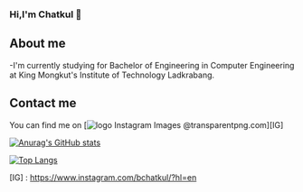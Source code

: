 ### Hi,I'm Chatkul 🤣

## About me
-I'm currently studying for Bachelor of Engineering in Computer Engineering at King Mongkut's Institute of Technology Ladkrabang.

## Contact me
You can find me on [<img src="https://www.transparentpng.com/thumb/logo-instagram/kuQpOb-logo-instagram-images.png" alt="logo Instagram Images @transparentpng.com"/>][IG]

[![Anurag's GitHub stats](https://github-readme-stats.vercel.app/api?username=MisterCellar)](https://github.com/anuraghazra/github-readme-stats)


[![Top Langs](https://github-readme-stats.vercel.app/api/top-langs/?username=anuraghazra)](https://github.com/anuraghazra/github-readme-stats)


<!--
**MisterCellar/MisterCellar** is a ✨ _special_ ✨ repository because its `README.md` (this file) appears on your GitHub profile.

Here are some ideas to get you started:

- 🔭 I’m currently working on ...
- 🌱 I’m currently learning ...
- 👯 I’m looking to collaborate on ...
- 🤔 I’m looking for help with ...
- 💬 Ask me about ...
- 📫 How to reach me: ...
- 😄 Pronouns: ...
- ⚡ Fun fact: ...
-->
[IG] : https://www.instagram.com/bchatkul/?hl=en
